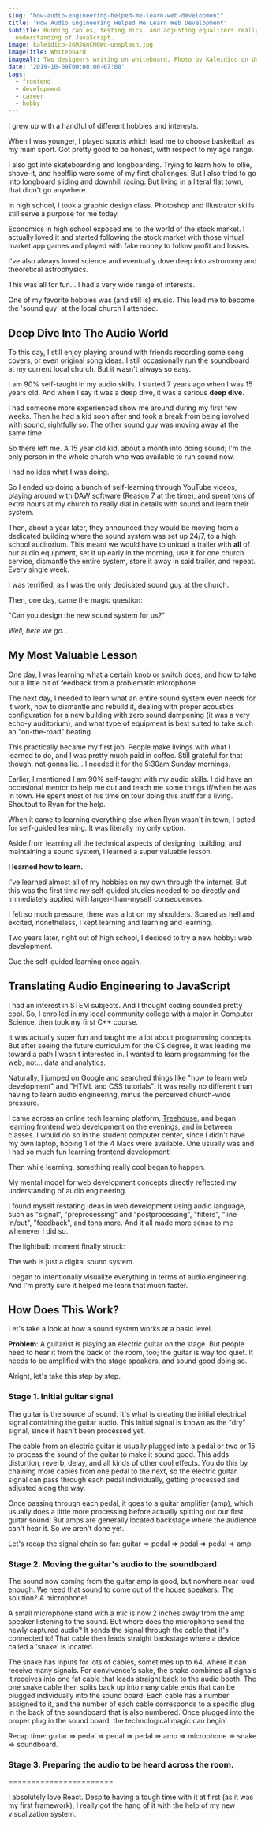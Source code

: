 ```yaml
---
slug: "how-audio-engineering-helped-me-learn-web-development"
title: "How Audio Engineering Helped Me Learn Web Development"
subtitle: Running cables, testing mics, and adjusting equalizers really helped in my
  understanding of JavaScript.
image: kaleidico-26MJGnCM0Wc-unsplash.jpg
imageTitle: Whiteboard
imageAlt: Two designers writing on whiteboard. Photo by Kaleidico on Unsplash
date: '2019-10-09T00:00:00-07:00'
tags:
  - frontend
  - development
  - career
  - hobby
---
```


I grew up with a handful of different hobbies and interests.

When I was younger, I played sports which lead me to choose basketball as my main sport. Got pretty good to be honest, with respect to my age range.

I also got into skateboarding and longboarding. Trying to learn how to ollie, shove-it, and heelflip were some of my first challenges. But I also tried to go into longboard sliding and downhill racing. But living in a literal flat town, that didn't go anywhere.

In high school, I took a graphic design class. Photoshop and Illustrator skills still serve a purpose for me today.

Economics in high school exposed me to the world of the stock market. I actually loved it and started following the stock market with those virtual market app games and played with fake money to follow profit and losses.

I've also always loved science and eventually dove deep into astronomy and theoretical astrophysics.

This was all for fun... I had a very wide range of interests.

One of my favorite hobbies was (and still is) music. This lead me to become the 'sound guy' at the local church I attended.

## Deep Dive Into The Audio World

To this day, I still enjoy playing around with friends recording some song covers, or even original song ideas. I still occasionally run the soundboard at my current local church. But it wasn't always so easy.

I am 90% self-taught in my audio skills. I started 7 years ago when I was 15 years old. And when I say it was a deep dive, it was a serious **deep dive**.

I had someone more experienced show me around during my first few weeks. Then he had a kid soon after and took a break from being involved with sound, rightfully so. The other sound guy was moving away at the same time.

So there left me. A 15 year old kid, about a month into doing sound; I'm the only person in the whole church who was available to run sound now.

I had no idea what I was doing.

So I ended up doing a bunch of self-learning through YouTube videos, playing around with DAW software ([Reason](https://www.reasonstudios.com/) 7 at the time), and spent tons of extra hours at my church to really dial in details with sound and learn their system.

Then, about a year later, they announced they would be moving from a dedicated building where the sound system was set up 24/7, to a high school auditorium. This meant we would have to unload a trailer with **all** of our audio equipment, set it up early in the morning, use it for one church service, dismantle the entire system, store it away in said trailer, and repeat. Every single week.

I was terrified, as I was the only dedicated sound guy at the church.

Then, one day, came the magic question:

"Can you design the new sound system for us?"

_Well, here we go..._

## My Most Valuable Lesson

One day, I was learning what a certain knob or switch does, and how to take out a little bit of feedback from a problematic microphone.

The next day, I needed to learn what an entire sound system even needs for it work, how to dismantle and rebuild it, dealing with proper acoustics configuration for a new building with zero sound dampening (it was a very echo-y auditorium), and what type of equipment is best suited to take such an "on-the-road" beating.

This practically became my first job. People make livings with what I learned to do, and I was pretty much paid in coffee. Still grateful for that though, not gonna lie... I needed it for the 5:30am Sunday mornings.

Earlier, I mentioned I am 90% self-taught with my audio skills. I did have an occasional mentor to help me out and teach me some things if/when he was in town. He spent most of his time on tour doing this stuff for a living. Shoutout to Ryan for the help.

When it came to learning everything else when Ryan wasn't in town, I opted for self-guided learning. It was literally my only option.

Aside from learning all the technical aspects of designing, building, and maintaining a sound system, I learned a super valuable lesson.

**I learned how to learn.**

I've learned almost all of my hobbies on my own through the internet. But this was the first time my self-guided studies needed to be directly and immediately applied with larger-than-myself consequences.

I felt so much pressure, there was a lot on my shoulders. Scared as hell and excited, nonetheless, I kept learning and learning and learning.

Two years later, right out of high school, I decided to try a new hobby: web development.

Cue the self-guided learning once again.

## Translating Audio Engineering to JavaScript

I had an interest in STEM subjects. And I thought coding sounded pretty cool. So, I enrolled in my local community college with a major in Computer Science, then took my first C++ course.

It was actually super fun and taught me a lot about programming concepts. But after seeing the future curriculum for the CS degree, it was leading me toward a path I wasn't interested in. I wanted to learn programming for the web, not... data and analytics.

Naturally, I jumped on Google and searched things like "how to learn web development" and "HTML and CSS tutorials". It was really no different than having to learn audio engineering, minus the perceived church-wide pressure.

I came across an online tech learning platform, [Treehouse](https://teamtreehouse.com/), and began learning frontend web development on the evenings, and in between classes. I would do so in the student computer center, since I didn't have my own laptop, hoping 1 of the 4 Macs were available. One usually was and I had so much fun learning frontend development!

Then while learning, something really cool began to happen.

My mental model for web development concepts directly reflected my understanding of audio engineering.

I found myself restating ideas in web development using audio language, such as "signal", "preprocessing" and "postprocessing", "filters", "line in/out", "feedback", and tons more. And it all made more sense to me whenever I did so.

The lightbulb moment finally struck:

The web is just a digital sound system.

I began to intentionally visualize everything in terms of audio engineering. And I'm pretty sure it helped me learn that much faster.

## How Does This Work?

Let's take a look at how a sound system works at a basic level.

**Problem**: A guitarist is playing an electric guitar on the stage. But people need to hear it from the back of the room, too; the guitar is way too quiet. It needs to be amplified with the stage speakers, and sound good doing so.

Alright, let's take this step by step.

### Stage 1. Initial guitar signal

The guitar is the source of sound. It's what is creating the initial electrical signal containing the guitar audio. This initial signal is known as the "dry" signal, since it hasn't been processed yet.

The cable from an electric guitar is usually plugged into a pedal or two or 15 to process the sound of the guitar to make it sound good. This adds distortion, reverb, delay, and all kinds of other cool effects. You do this by chaining more cables from one pedal to the next, so the electric guitar signal can pass through each pedal individually, getting processed and adjusted along the way.

Once passing through each pedal, it goes to a guitar amplifier (amp), which usually does a little more processing before actually spitting out our first guitar sound! But amps are generally located backstage where the audience can't hear it. So we aren't done yet.

Let's recap the signal chain so far: guitar => pedal => pedal => pedal => amp.

### Stage 2. Moving the guitar's audio to the soundboard.

The sound now coming from the guitar amp is good, but nowhere near loud enough. We need that sound to come out of the house speakers. The solution? A microphone!

A small microphone stand with a mic is now 2 inches away from the amp speaker listening to the sound. But where does the microphone send the newly captured audio? It sends the signal through the cable that it's connected to! That cable then leads straight backstage where a device called a 'snake' is located.

The snake has inputs for lots of cables, sometimes up to 64, where it can receive many signals. For convivence's sake, the snake combines all signals it receives into one fat cable that leads straight back to the audio booth. The one snake cable then splits back up into many cable ends that can be plugged individually into the sound board. Each cable has a number assigned to it, and the number of each cable corresponds to a specific plug in the back of the soundboard that is also numbered. Once plugged into the proper plug in the sound board, the technological magic can begin!

Recap time: guitar => pedal => pedal => pedal => amp => microphone => snake => soundboard.

### Stage 3. Preparing the audio to be heard across the room.

=======================

I absolutely love React. Despite having a tough time with it at first (as it was my first framework), I really got the hang of it with the help of my new visualization system.
